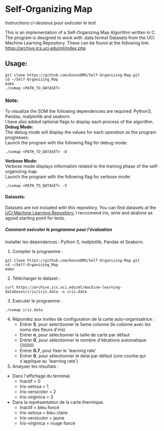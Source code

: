 # Self-Organizing Map

_Instructions ci-dessous pour exécuter le test_</br>

This is an implementation of a Self-Organizing Map Algorithm written in C.
The program is designed to work with .data format Datasets from the UCI Machine Learning Repository.
These can be found at the following link: https://archive.ics.uci.edu/ml/index.php

## Usage:
```
git clone https://github.com/GonzoDMX/Self-Organizing-Map.git
cd ~/Self-Organizing_Map
make
./somap <PATH_TO_DATASET>
```

### Note:
To visualize the SOM the following dependencies are required: Python3, Pandas, matplotlib and seaborn.</br>I have also added optional flags to display each process of the algorithm.</br>
**Debug Mode:**</br>The debug mode will display the values for each operation as the program progresses.</br>Launch the program with the following flag for debug mode:
```
./somap <PATH_TO_DATASET> -D
```
**Verbose Mode:**</br>Verbose mode displays information related to the training phase of the self-organizing map.</br>Launch the program with the following flag for verbose mode:
```
./somap <PATH_TO_DATASET> -V
```

#### Datasets:
Datasets are not included with this repository. You can find datasets at the [UCI Machine Learning Repository](https://archive.ics.uci.edu), I reccomend iris, wine and abalone as agood starting point for tests.

##### Comment exécuter le programme pour l'évaluation
Installer les dépendances : Python 3, matplotlib, Pandas et Seaborn.
1. Compiler le programme :
```
git clone https://github.com/GonzoDMX/Self-Organizing-Map.git
cd ~/Self-Organizing_Map
make
```
2. Télécharger le dataset :
```
curl https://archive.ics.uci.edu/ml/machine-learning-databases/iris/iris.data -o iris.data
```
3. Exécuter le programme :
```
./somap iris.data
```
4. Répondez aux invites de configuration de la carte auto-organisatrice :
	- Entrer **5**,   pour selectionner le 5eme colonne (le colonne avec les noms des fleurs d'iris)
	- Entrer **n**,   pour sélectionner la taille de carte par défaut
	- Entrer **0**,   pour sélectionner le nombre d'itérations automatique (2000)
	- Entrer **0.7**, pour fixer le 'learning rate'
	- Entrer **0**,   pour sélectionner le delai par défaut (une courbe qui s'applique au 'learning rate')
5. Analyser les résultats :
- Dans l'affichage du terminal.
	- Inactif         = 0
	- Iris-setosa     = 1
	- Iris-versicolor = 2
	- Iris-virginica  = 3
- Dans la représentation de la carte thermique.
	- Inactif         = bleu foncé
	- Iris-setosa     = bleu claire
	- Iris-versicolor = jaune
	- Iris-virginica  = rouge foncé
